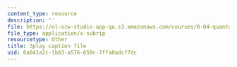 ```yaml
---
content_type: resource
description: ''
file: https://ol-ocw-studio-app-qa.s3.amazonaws.com/courses/8-04-quantum-physics-i-spring-2016/6a041a2c1b83a576659c7ffa0adcf7dc_1D4VPbhDy_A.srt
file_type: application/x-subrip
resourcetype: Other
title: 3play caption file
uid: 6a041a2c-1b83-a576-659c-7ffa0adcf7dc
---
```

